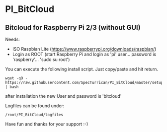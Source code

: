 # PI_BitCloud

## Bitcloud for Raspberry Pi 2/3 (without GUI)

Needs:

+ ISO Raspbian Lite (https://www.raspberrypi.org/downloads/raspbian/)
+ Login as ROOT (start Raspberry Pi and login as 'pi' user... password is 'raspberry'... 'sudo su root')

You can execute the following install script. Just copy/paste and hit return.
```
wget -qO - https://raw.githubusercontent.com/SpecTurrican/PI_BitCloud/master/setup.sh | bash
```
after installation the new User and password is 'bitcloud'

Logfiles can be found under: 
```
/root/PI_BitCloud/logfiles
```
Have fun and thanks for your support :-)

